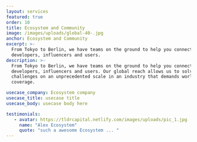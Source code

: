 ```yaml
---
layout: services
featured: true
order: 10
title: Ecosystem and Community
image: /images/uploads/global-40-.jpg
anchor: Ecosystem and Community
excerpt: >-
  From Tokyo to Berlin, we have teams on the ground to help you connect to local
  developers, influencers and users.
description: >-
  From Tokyo to Berlin, we have teams on the ground to help you connect to local
  developers, influencers and users. Our global reach allows us to solve
  challenges on an unprecedented scale in an industry that demands worldwide
  coverage.

usecase_company: Ecosystem company
usecase_title: usecase title
usecase_body: usecase body here

testimonials:
   - avatar: https://tldrcapital.netlify.com/images/uploads/pic_1.jpg
     name: "Alex Ecosystem"
     quote: "such a awesome Ecosystem ... "
---
```

